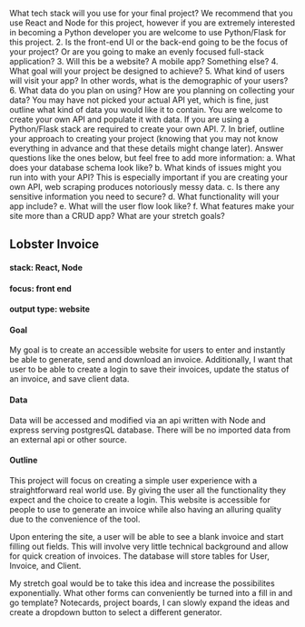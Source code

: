 What tech stack will you use for your final project? We recommend that you use
React and Node for this project, however if you are extremely interested in
becoming a Python developer you are welcome to use Python/Flask for this
project.
2. Is the front-end UI or the back-end going to be the focus of your project? Or are
you going to make an evenly focused full-stack application?
3. Will this be a website? A mobile app? Something else?
4. What goal will your project be designed to achieve?
5. What kind of users will visit your app? In other words, what is the demographic of
your users?
6. What data do you plan on using? How are you planning on collecting your data?
You may have not picked your actual API yet, which is fine, just outline what kind
of data you would like it to contain. You are welcome to create your own API and
populate it with data. If you are using a Python/Flask stack are required to create
your own API.
7. In brief, outline your approach to creating your project (knowing that you may not
know everything in advance and that these details might change later). Answer
questions like the ones below, but feel free to add more information:
a. What does your database schema look like?
b. What kinds of issues might you run into with your API? This is especially
important if you are creating your own API, web scraping produces
notoriously messy data.
c. Is there any sensitive information you need to secure?
d. What functionality will your app include?
e. What will the user flow look like?
f. What features make your site more than a CRUD app? What are your
stretch goals?

## Lobster Invoice

#### stack: React, Node
#### focus: front end
#### output type: website

#### Goal
My goal is to create an accessible website for users to enter and instantly be able to generate, send and download an invoice. Additionally, I want that user to be able to create a login to save their invoices, update the status of an invoice, and save client data.

#### Data
Data will be accessed and modified via an api written with Node and express serving postgresQL database. There will be no imported data from an external api or other source.

#### Outline

This project will focus on creating a simple user experience with a straightforward real world use. By giving the user all the functionality they expect and the choice to create a login. This website is accessible for people to use to generate an invoice while also having an alluring quality due to the convenience of the tool. 

Upon entering the site, a user will be able to see a blank invoice and start filling out fields. This will involve very little technical background and allow for quick creation of invoices. The database will store tables for User, Invoice, and Client.

My stretch goal would be to take this idea and increase the possibilites exponentially. What other forms can conveniently be turned into a fill in and go template? Notecards, project boards, I can slowly expand the ideas and create a dropdown button to select a different generator. 
